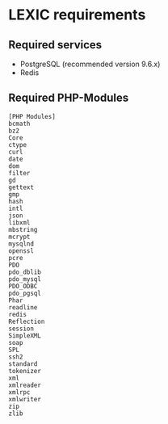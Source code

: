# LEXIC requirements 

## Required services
- PostgreSQL (recommended version 9.6.x)
- Redis

## Required PHP-Modules

```
[PHP Modules]
bcmath
bz2
Core
ctype
curl
date
dom
filter
gd
gettext
gmp
hash
intl
json
libxml
mbstring
mcrypt
mysqlnd
openssl
pcre
PDO
pdo_dblib
pdo_mysql
PDO_ODBC
pdo_pgsql
Phar
readline
redis
Reflection
session
SimpleXML
soap
SPL
ssh2
standard
tokenizer
xml
xmlreader
xmlrpc
xmlwriter
zip
zlib
```